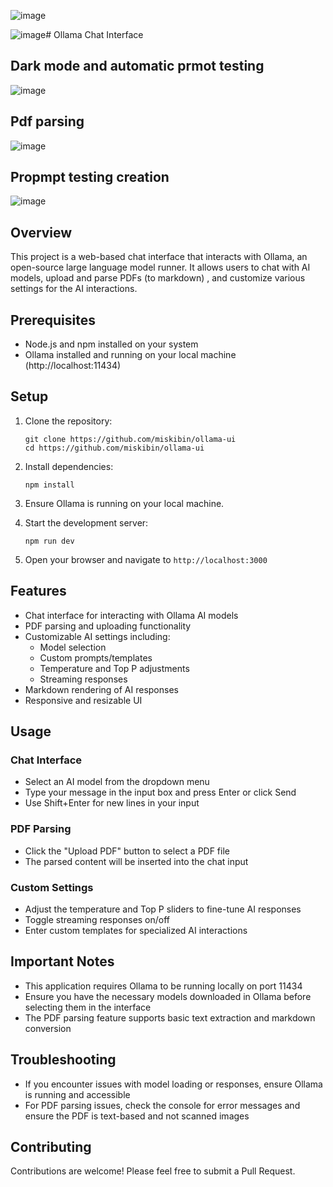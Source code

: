 ![image](https://github.com/user-attachments/assets/efd76b53-181c-4f8e-b841-200b5079e5ef)


![image](https://github.com/user-attachments/assets/19af0df8-2be3-42fa-91c5-93dadbab1e9d)# Ollama Chat Interface


## Dark mode and automatic prmot testing 

![image](https://github.com/user-attachments/assets/edc3da6c-9990-41f3-bc00-0bc79e3b6425)


## Pdf parsing 

![image](https://github.com/user-attachments/assets/2101fb10-c2b1-4b2f-ac38-9a0f5602819b)


## Propmpt testing creation

![image](https://github.com/user-attachments/assets/7b5f3dcb-69cf-4f4d-9e8f-ede1c1e7d23e)


## Overview

This project is a web-based chat interface that interacts with Ollama, an open-source large language model runner. It allows users to chat with AI models, upload and parse PDFs (to markdown) , and customize various settings for the AI interactions.

## Prerequisites

- Node.js and npm installed on your system
- Ollama installed and running on your local machine (http://localhost:11434)

## Setup

1. Clone the repository:
   ```
   git clone https://github.com/miskibin/ollama-ui
   cd https://github.com/miskibin/ollama-ui
   ```

2. Install dependencies:
   ```
   npm install
   ```

3. Ensure Ollama is running on your local machine.

4. Start the development server:
   ```
   npm run dev
   ```

5. Open your browser and navigate to `http://localhost:3000`

## Features

- Chat interface for interacting with Ollama AI models
- PDF parsing and uploading functionality
- Customizable AI settings including:
  - Model selection
  - Custom prompts/templates
  - Temperature and Top P adjustments
  - Streaming responses
- Markdown rendering of AI responses
- Responsive and resizable UI

## Usage

### Chat Interface

- Select an AI model from the dropdown menu
- Type your message in the input box and press Enter or click Send
- Use Shift+Enter for new lines in your input

### PDF Parsing

- Click the "Upload PDF" button to select a PDF file
- The parsed content will be inserted into the chat input

### Custom Settings

- Adjust the temperature and Top P sliders to fine-tune AI responses
- Toggle streaming responses on/off
- Enter custom templates for specialized AI interactions

## Important Notes

- This application requires Ollama to be running locally on port 11434
- Ensure you have the necessary models downloaded in Ollama before selecting them in the interface
- The PDF parsing feature supports basic text extraction and markdown conversion

## Troubleshooting

- If you encounter issues with model loading or responses, ensure Ollama is running and accessible
- For PDF parsing issues, check the console for error messages and ensure the PDF is text-based and not scanned images

## Contributing

Contributions are welcome! Please feel free to submit a Pull Request.

